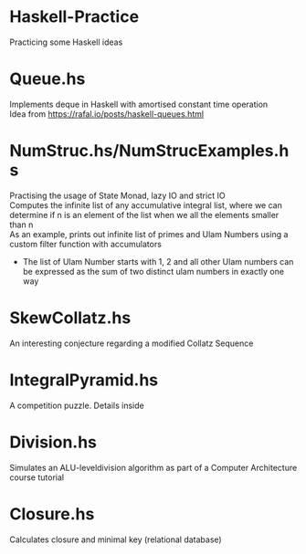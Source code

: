# Haskell-Practice
Practicing some Haskell ideas

# Queue.hs
Implements deque in Haskell with amortised constant time operation  
Idea from https://rafal.io/posts/haskell-queues.html  

# NumStruc.hs/NumStrucExamples.hs
Practising the usage of State Monad, lazy IO and strict IO  
Computes the infinite list of any accumulative integral list, where we can determine if n is an element of the list when we all the elements smaller than n  
As an example, prints out infinite list of primes and Ulam Numbers using a custom filter function with accumulators  
* The list of Ulam Number starts with 1, 2 and all other Ulam numbers can be expressed as the sum of two distinct ulam numbers in exactly one way  

# SkewCollatz.hs
An interesting conjecture regarding a modified Collatz Sequence  

# IntegralPyramid.hs 
A competition puzzle. Details inside  

# Division.hs  
Simulates an ALU-leveldivision algorithm as part of a Computer Architecture course tutorial  

# Closure.hs
Calculates closure and minimal key (relational database)  

